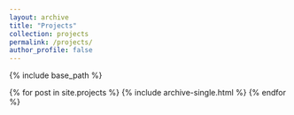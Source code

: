 ```yaml
---
layout: archive
title: "Projects"
collection: projects
permalink: /projects/
author_profile: false
---
```


{% include base_path %}

{% for post in site.projects %}
  {% include archive-single.html %}
{% endfor %}